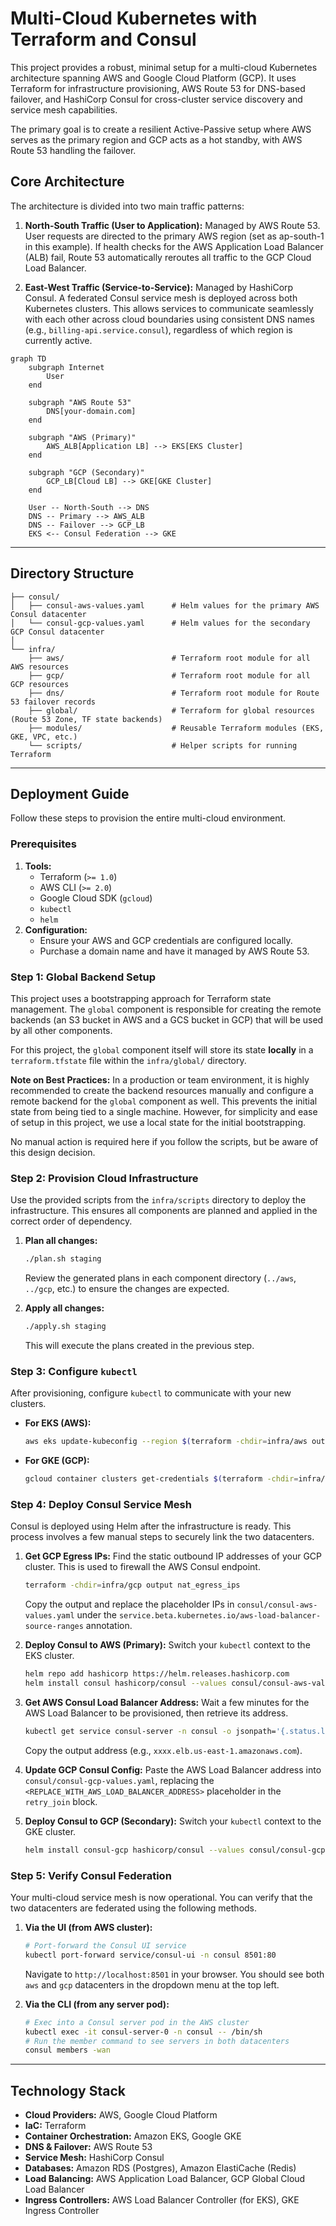# Multi-Cloud Kubernetes with Terraform and Consul

This project provides a robust, minimal setup for a multi-cloud Kubernetes architecture spanning AWS and Google Cloud Platform (GCP). It uses Terraform for infrastructure provisioning, AWS Route 53 for DNS-based failover, and HashiCorp Consul for cross-cluster service discovery and service mesh capabilities.

The primary goal is to create a resilient Active-Passive setup where AWS serves as the primary region and GCP acts as a hot standby, with AWS Route 53 handling the failover.

## Core Architecture

The architecture is divided into two main traffic patterns:

1.  **North-South Traffic (User to Application):** Managed by AWS Route 53. User requests are directed to the primary AWS region (set as ap-south-1 in this example). If health checks for the AWS Application Load Balancer (ALB) fail, Route 53 automatically reroutes all traffic to the GCP Cloud Load Balancer.

2.  **East-West Traffic (Service-to-Service):** Managed by HashiCorp Consul. A federated Consul service mesh is deployed across both Kubernetes clusters. This allows services to communicate seamlessly with each other across cloud boundaries using consistent DNS names (e.g., `billing-api.service.consul`), regardless of which region is currently active.

```mermaid
graph TD
    subgraph Internet
        User
    end

    subgraph "AWS Route 53"
        DNS[your-domain.com]
    end

    subgraph "AWS (Primary)"
        AWS_ALB[Application LB] --> EKS[EKS Cluster]
    end

    subgraph "GCP (Secondary)"
        GCP_LB[Cloud LB] --> GKE[GKE Cluster]
    end

    User -- North-South --> DNS
    DNS -- Primary --> AWS_ALB
    DNS -- Failover --> GCP_LB
    EKS <-- Consul Federation --> GKE
```
---

## Directory Structure

```
├── consul/
│   ├── consul-aws-values.yaml      # Helm values for the primary AWS Consul datacenter
│   └── consul-gcp-values.yaml      # Helm values for the secondary GCP Consul datacenter
│
└── infra/
    ├── aws/                        # Terraform root module for all AWS resources
    ├── gcp/                        # Terraform root module for all GCP resources
    ├── dns/                        # Terraform root module for Route 53 failover records
    ├── global/                     # Terraform for global resources (Route 53 Zone, TF state backends)
    ├── modules/                    # Reusable Terraform modules (EKS, GKE, VPC, etc.)
    └── scripts/                    # Helper scripts for running Terraform
```

---

## Deployment Guide

Follow these steps to provision the entire multi-cloud environment.

### Prerequisites

1.  **Tools:**
    *   Terraform (`>= 1.0`)
    *   AWS CLI (`>= 2.0`)
    *   Google Cloud SDK (`gcloud`)
    *   `kubectl`
    *   `helm`
2.  **Configuration:**
    *   Ensure your AWS and GCP credentials are configured locally.
    *   Purchase a domain name and have it managed by AWS Route 53.

### Step 1: Global Backend Setup
 
This project uses a bootstrapping approach for Terraform state management. The `global` component is responsible for creating the remote backends (an S3 bucket in AWS and a GCS bucket in GCP) that will be used by all other components.
 
For this project, the `global` component itself will store its state **locally** in a `terraform.tfstate` file within the `infra/global/` directory.
 
**Note on Best Practices:** In a production or team environment, it is highly recommended to create the backend resources manually and configure a remote backend for the `global` component as well. This prevents the initial state from being tied to a single machine. However, for simplicity and ease of setup in this project, we use a local state for the initial bootstrapping.
 
No manual action is required here if you follow the scripts, but be aware of this design decision.

### Step 2: Provision Cloud Infrastructure

Use the provided scripts from the `infra/scripts` directory to deploy the infrastructure. This ensures all components are planned and applied in the correct order of dependency.

1.  **Plan all changes:**
    ```bash
    ./plan.sh staging
    ```
    Review the generated plans in each component directory (`../aws`, `../gcp`, etc.) to ensure the changes are expected.

2.  **Apply all changes:**
    ```bash
    ./apply.sh staging
    ```
    This will execute the plans created in the previous step.

### Step 3: Configure `kubectl`

After provisioning, configure `kubectl` to communicate with your new clusters.

*   **For EKS (AWS):**
    ```bash
    aws eks update-kubeconfig --region $(terraform -chdir=infra/aws output -raw region) --name $(terraform -chdir=infra/aws output -raw eks_cluster_name)
    ```
*   **For GKE (GCP):**
    ```bash
    gcloud container clusters get-credentials $(terraform -chdir=infra/gcp output -raw gke_cluster_name) --region $(terraform -chdir=infra/gcp output -raw region)
    ```

### Step 4: Deploy Consul Service Mesh

Consul is deployed using Helm after the infrastructure is ready. This process involves a few manual steps to securely link the two datacenters.

1.  **Get GCP Egress IPs:** Find the static outbound IP addresses of your GCP cluster. This is used to firewall the AWS Consul endpoint.
    ```bash
    terraform -chdir=infra/gcp output nat_egress_ips
    ```
    Copy the output and replace the placeholder IPs in `consul/consul-aws-values.yaml` under the `service.beta.kubernetes.io/aws-load-balancer-source-ranges` annotation.

2.  **Deploy Consul to AWS (Primary):** Switch your `kubectl` context to the EKS cluster.
    ```bash
    helm repo add hashicorp https://helm.releases.hashicorp.com
    helm install consul hashicorp/consul --values consul/consul-aws-values.yaml --namespace consul --create-namespace
    ```

3.  **Get AWS Consul Load Balancer Address:** Wait a few minutes for the AWS Load Balancer to be provisioned, then retrieve its address.
    ```bash
    kubectl get service consul-server -n consul -o jsonpath='{.status.loadBalancer.ingress[0].hostname}'
    ```
    Copy the output address (e.g., `xxxx.elb.us-east-1.amazonaws.com`).

4.  **Update GCP Consul Config:** Paste the AWS Load Balancer address into `consul/consul-gcp-values.yaml`, replacing the `<REPLACE_WITH_AWS_LOAD_BALANCER_ADDRESS>` placeholder in the `retry_join` block.

5.  **Deploy Consul to GCP (Secondary):** Switch your `kubectl` context to the GKE cluster.
    ```bash
    helm install consul-gcp hashicorp/consul --values consul/consul-gcp-values.yaml --namespace consul --create-namespace
    ```

### Step 5: Verify Consul Federation

Your multi-cloud service mesh is now operational. You can verify that the two datacenters are federated using the following methods.

1.  **Via the UI (from AWS cluster):**
    ```bash
    # Port-forward the Consul UI service
    kubectl port-forward service/consul-ui -n consul 8501:80
    ```
    Navigate to `http://localhost:8501` in your browser. You should see both `aws` and `gcp` datacenters in the dropdown menu at the top left.

2.  **Via the CLI (from any server pod):**
    ```bash
    # Exec into a Consul server pod in the AWS cluster
    kubectl exec -it consul-server-0 -n consul -- /bin/sh
    # Run the member command to see servers in both datacenters
    consul members -wan
    ```

---

## Technology Stack

*   **Cloud Providers:** AWS, Google Cloud Platform
*   **IaC:** Terraform
*   **Container Orchestration:** Amazon EKS, Google GKE
*   **DNS & Failover:** AWS Route 53
*   **Service Mesh:** HashiCorp Consul
*   **Databases:** Amazon RDS (Postgres), Amazon ElastiCache (Redis)
*   **Load Balancing:** AWS Application Load Balancer, GCP Global Cloud Load Balancer
*   **Ingress Controllers:** AWS Load Balancer Controller (for EKS), GKE Ingress Controller
